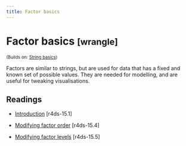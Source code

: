 ```yaml
---
title: Factor basics
---
```


<!-- Generated automatically from factor-basics.yml. Do not edit by hand -->

# Factor basics <small class='wrangle'>[wrangle]</small>
<small>(Builds on: [String basics](string-basics.md))</small>

Factors are similar to strings, but are used for data that has a fixed
and known set of possible values. They are needed for modelling, and
are useful for tweaking visualisations.

## Readings

  * [Introduction](http://r4ds.had.co.nz/factors.html#introduction-9) [r4ds-15.1]

  * [Modifying factor order](http://r4ds.had.co.nz/factors.html#modifying-factor-order) [r4ds-15.4]

  * [Modifying factor levels](http://r4ds.had.co.nz/factors.html#modifying-factor-levels) [r4ds-15.5]



